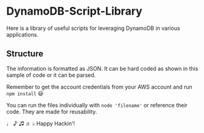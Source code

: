 # DynamoDB-Script-Library
Here is a library of useful scripts for leveraging DynamoDB in various applications.

## Structure
The information is formatted as JSON. It can be hard coded as shown in this sample of code or it can be parsed. 

Remember to get the account credentials from your AWS account and run `npm install` 😃

You can run the files individually with `node 'filename'` or reference their code. They are made for reusability.

♩ ♪ ♫ ♬ ♭
Happy Hackin'!
